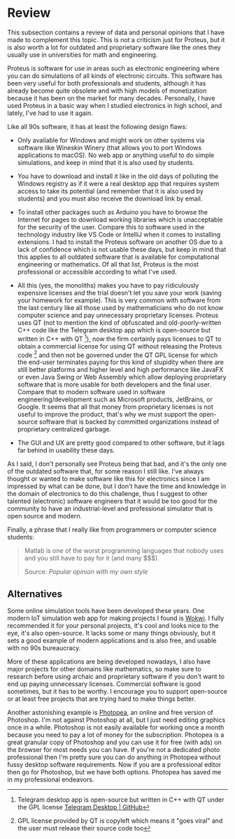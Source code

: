 # Review

This subsection contains a review of data and personal opinions that I have made
to complement this topic. This is not a criticism just for Proteus, but it is
also worth a lot for outdated and proprietary software like the ones they
usually use in universities for math and engineering.

Proteus is software for use in areas such as electronic engineering where you
can do simulations of all kinds of electronic circuits. This software has been
very useful for both professionals and students, although it has already become
quite obsolete and with high models of monetization because it has been on the
market for many decades. Personally, I have used Proteus in a basic way when I
studied electronics in high school, and lately, I've had to use it again.

Like all 90s software, it has at least the following design flaws:

- Only available for Windows and might work on other systems via software like
  Wineskin Winery (that allows you to port Windows applications to macOS). No
  web app or anything useful to do simple simulations, and keep in mind that it
  is also used by students.

- You have to download and install it like in the old days of polluting the
  Windows registry as if it were a real desktop app that requires system access
  to take its potential (and remember that it is also used by students)
  and you must also receive the download link by email.

- To install other packages such as Arduino you have to browse the Internet for
  pages to download working libraries which is unacceptable for the security of
  the user. Compare this to software used in the technology industry like VS
  Code or IntelliJ when it comes to installing extensions. I had to install the
  Proteus software on another OS due to a lack of confidence which is not usable
  these days, but keep in mind that this applies to all outdated software that
  is available for computational engineering or mathematics. Of all that list,
  Proteus is the most professional or accessible according to what I've used.

- All this (yes, the monoliths) makes you have to pay ridiculously expensive
  licenses and the trial doesn't let you save your work (saving your homework
  for example). This is very common with software from the last century like all
  those used by mathematicians who do not know computer science and pay
  unnecessary proprietary licenses. Proteus uses QT (not to mention the kind of
  obfuscated and old-poorly-written C++ code like the Telegram desktop app which
  is open-source but written in C++ with QT [^1]), now the firm certainly pays
  licenses to QT to obtain a commercial license for using QT without releasing
  the Proteus code [^2] and then not be governed under the QT GPL license for
  which the end-user terminates paying for this kind of stupidity when there are
  still better platforms and higher level and high performance like JavaFX or
  even Java Swing or Web Assembly which allow deploying proprietary software
  that is more usable for both developers and the final user. Compare that to
  modern software used in software engineering/development such as Microsoft
  products, JetBrains, or Google. It seems that all that money from proprietary
  licenses is not useful to improve the product, that's why we must support the
  open-source software that is backed by committed organizations instead of
  proprietary centralized garbage.

- The GUI and UX are pretty good compared to other software, but it lags far
  behind in usability these days.

[^1]: Telegram desktop app is open-source but written in C++ with QT under the
    GPL license [Telegram Desktop \| GitHub](https://github.com/telegramdesktop/tdesktop)

[^2]: GPL license provided by QT is copyleft which means it "goes viral"
    and the user must release their source code too

As I said, I don't personally see Proteus being that bad, and it's the only one
of the outdated software that, for some reason I still like. I've always thought
or wanted to make software like this for electronics since I am impressed by
what can be done, but I don't have the time and knowledge in the domain of
electronics to do this challenge, thus I suggest to other talented (electronic)
software engineers that it would be too good for the community to have an
industrial-level and professional simulator that is open source and modern.

Finally, a phrase that I really like from programmers or computer science
students:

> Matlab is one of the worst programming languages that nobody uses and
> you still have to pay for it (and many $$$).
>
> Source: *Popular opinion with my own style*

## Alternatives

Some online simulation tools have been developed these years. One modern IoT
simulation web app for making projects I found is [Wokwi](https://wokwi.com). I
fully recommended it for your personal projects, it's cool and looks nice to the
eye, it's also open-source. It lacks some or many things obviously, but it sets
a good example of modern applications and is also free, and usable with no 90s
bureaucracy.

More of these applications are being developed nowadays, I also have major
projects for other domains like mathematics, so make sure to research before
using archaic and proprietary software if you don't want to end up paying
unnecessary licenses. Commercial software is good sometimes, but it has to be
worthy. I encourage you to support open-source or at least free projects that
are trying hard to make things better.

Another astonishing  example is [Photopea](https://photopea.com), an online and
free version of Photoshop. I'm not against Photoshop at all, but I just need
editing graphics once in a while. Photoshop is not easily available for working
once a month because you need to pay a lot of money for the subscription.
Photopea is a great granular copy of Photoshop and you can use it for free (with
ads) on the browser for most needs you can have. If you're not a dedicated photo
professional then I'm pretty sure you can do anything in Photopea without fussy
desktop software requirements. Now if you are a professional editor then go for
Photoshop, but we have both options. Photopea has saved me in my professional
endeavors.
